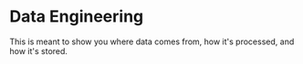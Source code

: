 # Data Engineering

This is meant to show you where data comes from, how it's processed, and how it's stored.